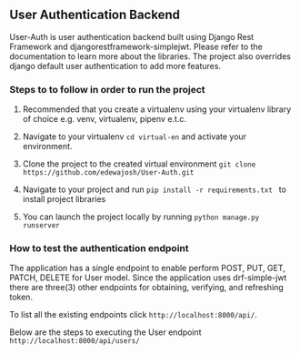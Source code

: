 ## User Authentication Backend ##
User-Auth is user authentication backend built using Django Rest Framework and djangorestframework-simplejwt.
Please refer to the documentation to learn more about the libraries. The project also overrides django default user authentication to add more features.

### Steps to to follow in order to run the project ###

1. Recommended that you create a virtualenv using your virtualenv library of choice e.g. venv, virtualenv, pipenv e.t.c. 
2. Navigate to your virtualenv ``` cd virtual-en ``` and activate your environment.
3. Clone the project to the created virtual environment
```git clone https://github.com/edewajosh/User-Auth.git```
4. Navigate to your project and run ```pip install -r requirements.txt ``` to install project libraries

5. You can launch the project locally by running ```python manage.py runserver ```

### How to test the authentication endpoint ###
The application has a single endpoint to enable perform POST, PUT, GET, PATCH, DELETE for User model. Since the application uses drf-simple-jwt there are three(3) other endpoints for obtaining, verifying, and refreshing token.

To list all the existing endpoints click ```http://localhost:8000/api/```.

Below are the steps to executing the User endpoint ```http://localhost:8000/api/users/```